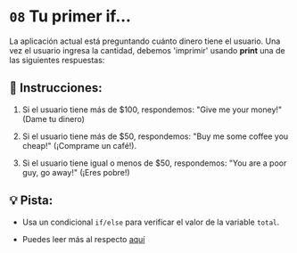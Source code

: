 # `08` Tu primer if...

La aplicación actual está preguntando cuánto dinero tiene el usuario. Una vez el usuario ingresa la cantidad, debemos 'imprimir' usando **print** una de las siguientes respuestas:

## 📝 Instrucciones:

1. Si el usuario tiene más de $100, respondemos: "Give me your money!" (Dame tu dinero)

2. Si el usuario tiene más de $50, respondemos: "Buy me some coffee you cheap!" (¡Comprame un café!).

3. Si el usuario tiene igual o menos de $50, respondemos: "You are a poor guy, go away!" (¡Eres pobre!)

## 💡 Pista:

- Usa un condicional `if/else` para verificar el valor de la variable `total`.

-  Puedes leer más al respecto [aquí](https://docs.python.org/3/tutorial/controlflow.html#if-statements)
